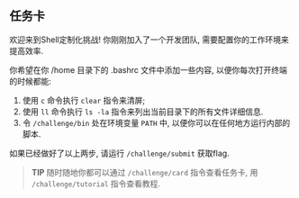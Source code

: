 ## 任务卡

欢迎来到Shell定制化挑战! 你刚刚加入了一个开发团队, 需要配置你的工作环境来提高效率. 

你希望在你 /home 目录下的 .bashrc 文件中添加一些内容, 以便你每次打开终端的时候都能:
1. 使用 `c` 命令执行 `clear` 指令来清屏;
2. 使用 `ll` 命令执行 `ls -la` 指令来列出当前目录下的所有文件详细信息.
3. 令 `/challenge/bin` 处在环境变量 `PATH` 中, 以便你可以在任何地方运行内部的脚本.

如果已经做好了以上两步, 请运行 `/challenge/submit` 获取flag. 

> **TIP** 随时随地你都可以通过 `/challenge/card` 指令查看任务卡, 用 `/challenge/tutorial` 指令查看教程.